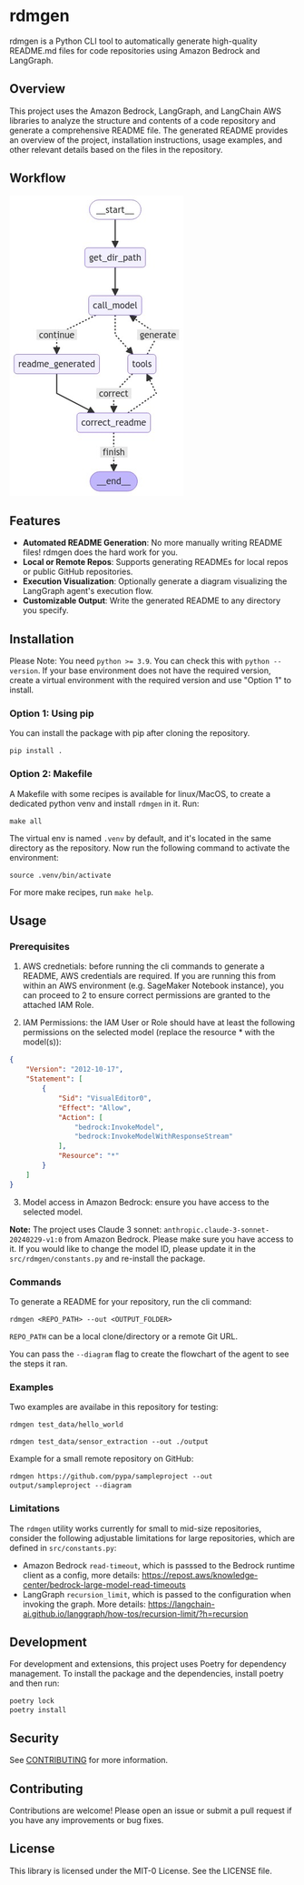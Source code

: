 # rdmgen

rdmgen is a Python CLI tool to automatically generate high-quality README.md files for code repositories using Amazon Bedrock and LangGraph.

## Overview 

This project uses the Amazon Bedrock, LangGraph, and LangChain AWS libraries to analyze the structure and contents of a code repository and generate a comprehensive README file. The generated README provides an overview of the project, installation instructions, usage examples, and other relevant details based on the files in the repository.

## Workflow
![Workflow](./imgs/graph_diagram.png)

## Features

- **Automated README Generation**: No more manually writing README files! rdmgen does the hard work for you.
- **Local or Remote Repos**: Supports generating READMEs for local repos or public GitHub repositories.
- **Execution Visualization**: Optionally generate a diagram visualizing the LangGraph agent's execution flow.
- **Customizable Output**: Write the generated README to any directory you specify.

## Installation

Please Note: You need `python >= 3.9`. You can check this with `python --version`. If your base environment does not have the required version, create a virtual environment with the required version and use "Option 1" to install. 

### Option 1: Using pip

You can install the package with pip after cloning the repository.

```
pip install .
```

### Option 2: Makefile

A Makefile with some recipes is available for linux/MacOS, to create a dedicated python venv and install `rdmgen` in it. Run:
```
make all
```
The virtual env is named `.venv` by default, and it's located in the same directory as the repository.
Now run the following command to activate the environment:
```
source .venv/bin/activate
```

For more make recipes, run `make help`.

## Usage

### Prerequisites

1. AWS crednetials: before running the cli commands to generate a README, AWS credentials are required. If you are running this from within an AWS environment (e.g. SageMaker Notebook instance), you can proceed to 2 to ensure correct permissions are granted to the attached IAM Role.

2. IAM Permissions: the IAM User or Role should have at least the following permissions on the selected model (replace the resource * with the model(s)):
```json
{
    "Version": "2012-10-17",
    "Statement": [
        {
            "Sid": "VisualEditor0",
            "Effect": "Allow",
            "Action": [
                "bedrock:InvokeModel",
                "bedrock:InvokeModelWithResponseStream"
            ],
            "Resource": "*"
        }
    ]
}
```

3. Model access in Amazon Bedrock: ensure you have access to the selected model.

**Note:** The project uses Claude 3 sonnet: `anthropic.claude-3-sonnet-20240229-v1:0` from Amazon Bedrock. Please make sure you have access to it. If you would like to change the model ID, please update it in the `src/rdmgen/constants.py` and re-install the package.


### Commands
To generate a README for your repository, run the cli command:

```
rdmgen <REPO_PATH> --out <OUTPUT_FOLDER>
```
`REPO_PATH` can be a local clone/directory or a remote Git URL.

You can pass the `--diagram` flag to create the flowchart of the agent to see the steps it ran. 


### Examples

Two examples are availabe in this repository for testing:
```
rdmgen test_data/hello_world
```

```
rdmgen test_data/sensor_extraction --out ./output
```

Example for a small remote repository on GitHub:
```
rdmgen https://github.com/pypa/sampleproject --out output/sampleproject --diagram
```

### Limitations 
The `rdmgen` utility works currently for small to mid-size repositories, consider the following adjustable limitations for large repositories, which are defined in `src/constants.py`:
- Amazon Bedrock `read-timeout`, which is passsed to the Bedrock runtime client as a config, more details: https://repost.aws/knowledge-center/bedrock-large-model-read-timeouts
- LangGraph `recursion_limit`, which is passed to the configuration when invoking the graph. More details: https://langchain-ai.github.io/langgraph/how-tos/recursion-limit/?h=recursion


## Development 

For development and extensions, this project uses Poetry for dependency management. To install the package and the dependencies, install poetry and then run:

```
poetry lock 
poetry install
```

## Security

See [CONTRIBUTING](CONTRIBUTING.md#security-issue-notifications) for more information.

## Contributing

Contributions are welcome! Please open an issue or submit a pull request if you have any improvements or bug fixes.

## License

This library is licensed under the MIT-0 License. See the LICENSE file.
